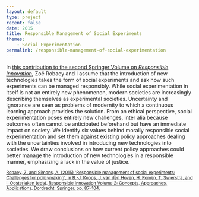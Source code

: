 ```yaml
---
layout: default
type: project
recent: false
date: 2015
title: Responsible Management of Social Experiments
themes: 
    - Social Experimentation
permalink: /responsible-management-of-social-experimentation
---
```


In [this contribution to the second Springer Volume on *Responsible Innovation*](https://doi.org/10.1007/978-3-319-17308-5_5), Zoë Robaey and I assume that the introduction of new technologies takes the form of social experiments and ask how such experiments can be managed responsibly. While social experimentation in itself is not an entirely new phenomenon, modern societies are increasingly describing themselves as experimental societies. Uncertainty and ignorance are seen as problems of modernity to which a continuous learning approach provides the solution. From an ethical perspective, social experimentation poses entirely new challenges, inter alia because outcomes often cannot be anticipated beforehand but have an immediate impact on society. We identify six values behind morally responsible social experimentation and set them against existing policy approaches dealing with the uncertainties involved in introducing new technologies into societies. We draw conclusions on how current policy approaches could better manage the introduction of new technologies in a responsible manner, emphasizing a lack in the value of justice.

<small>
    <a href="https://doi.org/10.1007/978-3-319-17308-5_5">
        Robaey, Z. and Simons, A. (2015) 'Responsible management of social experiments: Challenges for policymaking', in B.-J. Koops, J. van den Hoven, H. Romijn, T. Swierstra, and I. Oosterlaken (eds), Responsible Innovation Volume 2: Concepts, Approaches, Applications, Dordrecht: Springer. pp. 87–104.
    </a>
</small>